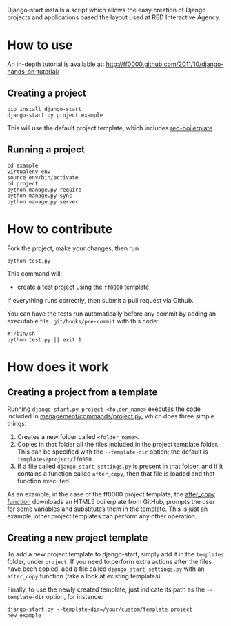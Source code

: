 Django-start installs a script which allows the easy creation of Django
projects and applications based the layout used at RED Interactive Agency.

How to use
==========

An in-depth tutorial is available at: http://ff0000.github.com/2011/10/django-hands-on-tutorial/

Creating a project
------------------

    pip install django-start
    django-start.py project example

This will use the default project template, which includes
[red-boilerplate](https://github.com/ff0000/red-boilerplate).

Running a project
-----------------

    cd example
    virtualenv env
    source env/bin/activate
    cd project
    python manage.py require
    python manage.py sync
    python manage.py server


How to contribute
=================

Fork the project, make your changes, then run

    python test.py

This command will:

* create a test project using the `ff0000` template

If everything runs correctly, then submit a pull request via Github.

You can have the tests run automatically before any commit by adding an executable file `.git/hooks/pre-commit` with this code:

    #!/bin/sh
    python test.py || exit 1


How does it work
================

Creating a project from a template
----------------------------------

Running `django-start.py project <folder_name>` executes the code included in [management/commands/project.py](https://github.com/ff0000/django-start/blob/master/django_start/management/commands/project.py), which does three simple things:

1. Creates a new folder called `<folder_name>`.
2. Copies in that folder all the files included in the project template folder. This can be specified with the `--template-dir` option; the default is `templates/project/ff0000`.
3. If a file called `django_start_settings.py` is present in that folder, and if it contains a function called `after_copy`, then that file is loaded and that function executed.

As an example, in the case of the ff0000 project template, the [after_copy function](https://github.com/ff0000/django-start/blob/master/django_start/templates/project/ff0000/django_start_settings.py) downloads an HTML5 boilerplate from GitHub, prompts the user for some variables and substitutes them in the template. This is just an example, other project templates can perform any other operation.


Creating a new project template
-----------------------------------

To add a new project template to django-start, simply add it in the `templates` folder, under `project`. If you need to perform extra actions after the files have been copied, add a file called `django_start_settings.py` with an `after_copy` function (take a look at existing templates).

Finally, to use the newly created template, just indicate its path as the `--template-dir` option, for instance:

    django-start.py --template-dir=/your/custom/template project new_example
